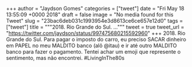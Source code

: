 
+++
author = "Jaydson Gomes"
categories = ["tweet"]
date = "Fri May 18 13:55:09 +0000 2018"
draft = false
image = "No media found for this Tweet"
slug = "23bac6deb031c1993954e3d8613ce6ce657e12d0"
tags = ["tweet"]
title = """2018. Rio Grande do Sul.
..."""
tweet = true
tweet_url = "https://twitter.com/jaydson/status/997475680215592960"
+++
2018. Rio Grande do Sul.
Para pagar o imposto do carro, eu preciso SACAR dinheiro em PAPEL no meu MALDITO banco (alô @itau)  e ir até outro MALDITO banco para fazer o pagamento.
Tentei achar um emoji que represente o sentimento, mas não encontrei.
#LivingInThe80s
